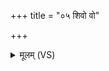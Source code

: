 +++
title = "०५ शिवो वो"

+++
<details><summary>मूलम् (VS)</summary>

शि॒वो वो॑ गो॒ष्ठो भ॑वतु शारि॒शाके॑व पुष्यत। इ॒हैवोत प्र जा॑यध्वं॒ मया॑ वः॒ सं सृ॑जामसि ॥
</details>